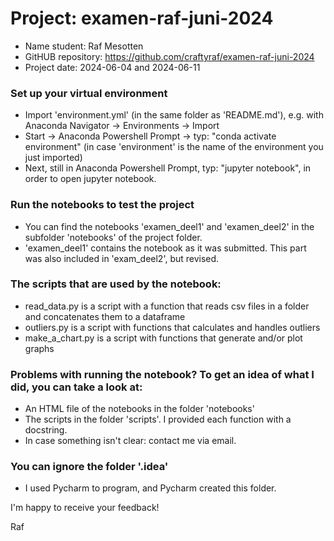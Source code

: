 # Project: examen-raf-juni-2024
- Name student: Raf Mesotten
- GitHUB repository: https://github.com/craftyraf/examen-raf-juni-2024
- Project date: 2024-06-04 and 2024-06-11

### Set up your virtual environment
- Import 'environment.yml' (in the same folder as 'README.md'), e.g. with Anaconda Navigator -> Environments -> Import
- Start -> Anaconda Powershell Prompt -> typ: "conda activate environment" (in case 'environment' is the name of the environment you just imported)
- Next, still in Anaconda Powershell Prompt, typ: "jupyter notebook", in order to open jupyter notebook.

### Run the notebooks to test the project
- You can find the notebooks 'examen_deel1' and 'examen_deel2' in the subfolder 'notebooks' of the project folder.
- 'examen_deel1' contains the notebook as it was submitted. This part was also included in 'exam_deel2', but revised.

### The scripts that are used by the notebook:
- read_data.py is a script with a function that reads csv files in a folder and concatenates them to a dataframe
- outliers.py is a script with functions that calculates and handles outliers
- make_a_chart.py is a script with functions that generate and/or plot graphs

### Problems with running the notebook? To get an idea of what I did, you can take a look at:
- An HTML file of the notebooks in the folder 'notebooks'
- The scripts in the folder 'scripts'. I provided each function with a docstring.
- In case something isn't clear: contact me via email.

### You can ignore the folder '.idea'
- I used Pycharm to program, and Pycharm created this folder.

I'm happy to receive your feedback!

Raf